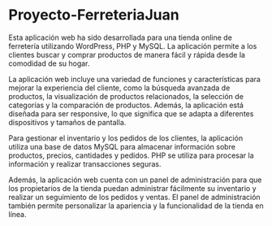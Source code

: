 # Proyecto-FerreteriaJuan

Esta aplicación web ha sido desarrollada para una tienda online de ferretería utilizando WordPress, PHP y MySQL. La aplicación permite a los clientes buscar y comprar productos de manera fácil y rápida desde la comodidad de su hogar.

La aplicación web incluye una variedad de funciones y características para mejorar la experiencia del cliente, como la búsqueda avanzada de productos, la visualización de productos relacionados, la selección de categorías y la comparación de productos. Además, la aplicación está diseñada para ser responsive, lo que significa que se adapta a diferentes dispositivos y tamaños de pantalla.

Para gestionar el inventario y los pedidos de los clientes, la aplicación utiliza una base de datos MySQL para almacenar información sobre productos, precios, cantidades y pedidos. PHP se utiliza para procesar la información y realizar transacciones seguras.

Además, la aplicación web cuenta con un panel de administración para que los propietarios de la tienda puedan administrar fácilmente su inventario y realizar un seguimiento de los pedidos y ventas. El panel de administración también permite personalizar la apariencia y la funcionalidad de la tienda en línea.
